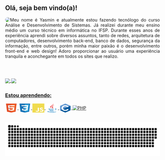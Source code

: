 <h2>Olá, seja bem vindo(a)!</h2>
<div>
  <img align="left" style="border-radius: 10px 10px;!important" src="https://cdn.discordapp.com/attachments/799239086618968094/885928177283764245/244f4b39ae1979f8aa2549c555a227f4.jpg"> 
  <p align="justify">Meu nome é Yasmin e atualmente estou fazendo tecnólogo do curso Análise e Desenvolvimento de Sistemas. Já realizei durante meu ensino médio um curso técnico em informática no IFSP. Durante esses anos de experiência aprendi sobre diversos assuntos, tanto de redes, arquitetura de computadores, desenvolvimento back-end, banco de dados, segurança da informação, entre outros, porém minha maior paixão é o desenvolvimento front-end e web design! Adoro proporcionar ao usuário uma experiência tranquila e aconchegante em todos os sites que realizo.
 </p>
</div>

<br><br>
<div>
  <a href="https://github.com/Yasmin-Perestrelo">
  <img align="center" height="150em" src="https://github-readme-stats.vercel.app/api?username=Yasmin-Perestrelo&show_icons=true&theme=radical&count_private=true"/>
  <img align="center" height="150em" src="https://github-readme-stats.vercel.app/api/top-langs/?username=Yasmin-Perestrelo&layout=compact&theme=radical"/>
</div>
  
##

  <div align="left">
    <h3>Estou aprendendo:</h3>
    <img align="center" alt="HTML" height="30" width="40" src="https://raw.githubusercontent.com/devicons/devicon/master/icons/html5/html5-original.svg">
    <img align="center" alt="CSS" height="30" width="40" src="https://raw.githubusercontent.com/devicons/devicon/master/icons/css3/css3-original.svg">
    <img align="center" alt="Js" height="30" width="40" src="https://raw.githubusercontent.com/devicons/devicon/master/icons/javascript/javascript-plain.svg">
    <img align="center" alt="Java" height="30" width="40" src="https://raw.githubusercontent.com/devicons/devicon/master/icons/java/java-original.svg">
    <img align="center" alt="C" height="30" width="40" src="https://raw.githubusercontent.com/devicons/devicon/master/icons/c/c-original.svg">
    <img align="center" alt="PHP" height="30" width="40" src="https://cdn.jsdelivr.net/gh/devicons/devicon/icons/php/php-original.svg" />
  </div>
<br>
  
   ![Snake animation](https://github.com/Yasmin-Perestrelo/Yasmin-Perestrelo/blob/output/github-contribution-grid-snake.svg)
  
  
